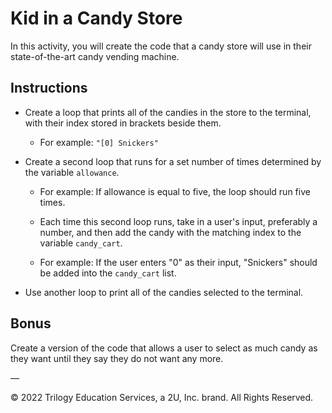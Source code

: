 # Kid in a Candy Store

In this activity, you will create the code that a candy store will use in their state-of-the-art candy vending machine.

## Instructions

* Create a loop that prints all of the candies in the store to the terminal, with their index stored in brackets beside them.

  * For example: `"[0] Snickers"`

* Create a second loop that runs for a set number of times determined by the variable `allowance`.

  * For example: If allowance is equal to five, the loop should run five times.

  * Each time this second loop runs, take in a user's input, preferably a number, and then add the candy with the matching index to the variable `candy_cart`.

  * For example: If the user enters "0" as their input, "Snickers" should be added into the `candy_cart` list.

* Use another loop to print all of the candies selected to the terminal.

## Bonus

Create a version of the code that allows a user to select as much candy as they want until they say they do not want any more.

—

© 2022 Trilogy Education Services, a 2U, Inc. brand. All Rights Reserved.
